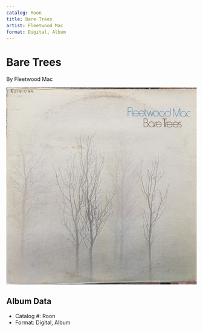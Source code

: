 ```yaml
---
catalog: Roon
title: Bare Trees
artist: Fleetwood Mac
format: Digital, Album
---
```


# Bare Trees

By Fleetwood Mac

![](../../assets/albumcovers/Fleetwood_Mac-Bare_Trees.png)

## Album Data

- Catalog #: Roon
- Format: Digital, Album

